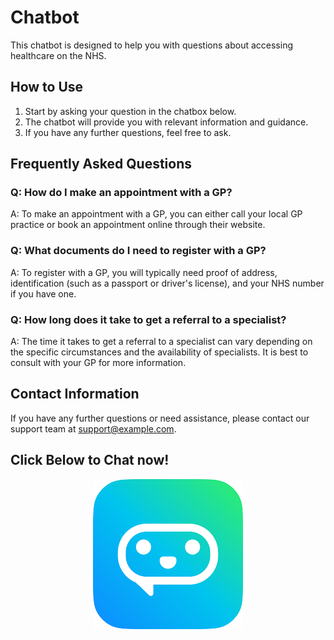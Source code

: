 # Chatbot

This chatbot is designed to help you with questions about accessing healthcare on the NHS.

## How to Use

1. Start by asking your question in the chatbox below.
2. The chatbot will provide you with relevant information and guidance.
3. If you have any further questions, feel free to ask.

## Frequently Asked Questions

### Q: How do I make an appointment with a GP?
A: To make an appointment with a GP, you can either call your local GP practice or book an appointment online through their website.

### Q: What documents do I need to register with a GP?
A: To register with a GP, you will typically need proof of address, identification (such as a passport or driver's license), and your NHS number if you have one.

### Q: How long does it take to get a referral to a specialist?
A: The time it takes to get a referral to a specialist can vary depending on the specific circumstances and the availability of specialists. It is best to consult with your GP for more information.

## Contact Information

If you have any further questions or need assistance, please contact our support team at [support@example.com](mailto:support@example.com).


## Click Below to Chat now!
<center>

![chatbot](/assets/img/chatbot.png)

</center>
